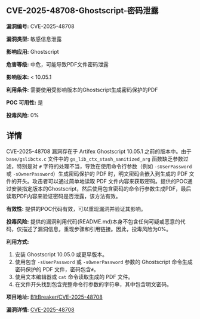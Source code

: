 ## CVE-2025-48708-Ghostscript-密码泄露

**漏洞编号:** CVE-2025-48708

**漏洞类型:** 敏感信息泄露

**影响应用:** Ghostscript

**危害等级:** 中危，可能导致PDF文件密码泄露

**影响版本:** < 10.05.1

**利用条件:** 需要使用受影响版本的Ghostscript生成密码保护的PDF

**POC 可用性:** 是

**投毒风险:** 0%

## 详情

CVE-2025-48708 漏洞存在于 Artifex Ghostscript 10.05.1 之前的版本中。由于 `base/gslibctx.c` 文件中的 `gs_lib_ctx_stash_sanitized_arg` 函数缺乏参数过滤，特别是对 `#` 字符的处理不当，导致在使用命令行参数（例如 `-sUserPassword` 或 `-sOwnerPassword`）生成密码保护的 PDF 时，明文密码会嵌入到生成的 PDF 文件的开头。攻击者可以通过简单地读取 PDF 文件内容来获取密码。提供的POC通过安装指定版本的Ghostscript，然后使用包含密码的命令行参数生成PDF，最后读取PDF内容来验证密码是否泄露，该方法有效。

**有效性:** 提供的POC代码有效，可以重现漏洞并验证其影响。

**投毒风险:** 提供的漏洞利用代码(README.md)本身不包含任何可疑或恶意的代码，仅描述了漏洞信息，重现步骤和引用链接。因此，投毒风险为0%。

**利用方式:**
1.  安装 Ghostscript 10.05.0 或更早版本。
2.  使用包含 `-sUserPassword` 或 `-sOwnerPassword` 参数的 Ghostscript 命令生成密码保护的 PDF 文件，密码包含`#`。
3.  使用文本编辑器或 `cat` 命令读取生成的 PDF 文件。
4.  在文件开头找到包含完整命令行参数的字符串，其中包含明文密码。

**项目地址:** [B1tBreaker/CVE-2025-48708](https://github.com/B1tBreaker/CVE-2025-48708)

**漏洞详情:** [CVE-2025-48708](https://nvd.nist.gov/vuln/detail/CVE-2025-48708)